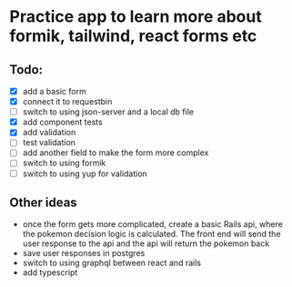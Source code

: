 # Practice app to learn more about formik, tailwind, react forms etc

## Todo:

- [x] add a basic form
- [x] connect it to requestbin
- [ ] switch to using json-server and a local db file
- [x] add component tests
- [x] add validation
- [ ] test validation
- [ ] add another field to make the form more complex
- [ ] switch to using formik
- [ ] switch to using yup for validation

## Other ideas

- once the form gets more complicated, create a basic Rails api, where the pokemon decision logic is calculated. The front end will send the user response to the api and the api will return the pokemon back
- save user responses in postgres
- switch to using graphql between react and rails
- add typescript
